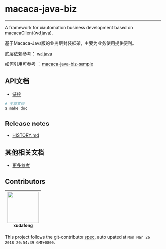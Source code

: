 # macaca-java-biz

---

A framework for uiautomation business development based on macacaClient(wd.java).

基于Macaca-Java版的业务层封装框架，主要为业务使用提供便利。

底层依赖参考： [wd.java](//github.com/macacajs/wd.java)

如何引用可参考 ： [macaca-java-biz-sample](//github.com/macaca-sample/macaca-java-biz-sample)

## API文档

- [链接](//macaca-sample.github.io/macaca-java-biz-framework/)

``` bash
# 生成文档
$ make doc
```

## Release notes

- [HISTORY.md](./HISTORY.md)

## 其他相关文档

- [更多参考](https://testerhome.com/junhe)
<!-- GITCONTRIBUTOR_START -->

## Contributors

|[<img src="https://avatars1.githubusercontent.com/u/1011681?v=4" width="100px;"/><br/><sub><b>xudafeng</b></sub>](https://github.com/xudafeng)<br/>
| :---: |


This project follows the git-contributor [spec](https://github.com/xudafeng/git-contributor), auto upated at `Mon Mar 26 2018 20:54:39 GMT+0800`.

<!-- GITCONTRIBUTOR_END -->
